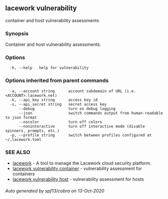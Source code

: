 ## lacework vulnerability

container and host vulnerability assessments

### Synopsis

Container and host vulnerability assessments.

### Options

```
  -h, --help   help for vulnerability
```

### Options inherited from parent commands

```
  -a, --account string      account subdomain of URL (i.e. <ACCOUNT>.lacework.net)
  -k, --api_key string      access key id
  -s, --api_secret string   secret access key
      --debug               turn on debug logging
      --json                switch commands output from human-readable to json format
      --nocolor             turn off colors
      --noninteractive      turn off interactive mode (disable spinners, prompts, etc.)
  -p, --profile string      switch between profiles configured at ~/.lacework.toml
```

### SEE ALSO

* [lacework](lacework.md)	 - A tool to manage the Lacework cloud security platform.
* [lacework vulnerability container](lacework_vulnerability_container.md)	 - vulnerability assessment for containers
* [lacework vulnerability host](lacework_vulnerability_host.md)	 - vulnerability assessment for hosts

###### Auto generated by spf13/cobra on 13-Oct-2020
